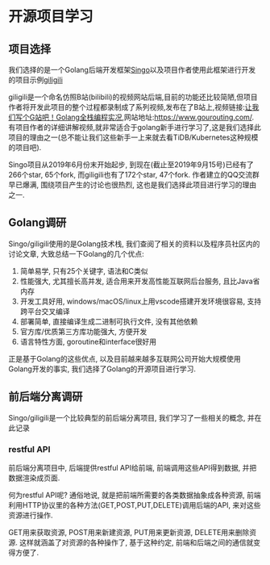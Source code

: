 # 开源项目学习

## 项目选择

我们选择的是一个Golang后端开发框架[Singo](https://github.com/Gourouting/singo)以及项目作者使用此框架进行开发的项目示例[giligili](https://github.com/bydmm/giligili)

giligili是一个命名仿照B站(bilibili)的视频网站后端,目前的功能还比较简陋,但项目作者将开发此项目的整个过程都录制成了系列视频,发布在了B站上,视频链接:[让我们写个G站吧！Golang全栈编程实况](https://space.bilibili.com/10/channel/detail?cid=78794),网站地址:https://www.gourouting.com/. 有项目作者的详细讲解视频,就非常适合于golang新手进行学习了,这是我们选择此项目的理由之一(总不能让我们这些新手一上来就去看TiDB/Kubernetes这种规模的项目吧). 

Singo项目从2019年6月份末开始起步, 到现在(截止至2019年9月15号)已经有了266个star, 65个fork, 而giligili也有了172个star, 47个fork. 作者建立的QQ交流群早已爆满, 围绕项目产生的讨论也很热烈, 这也是我们选择此项目进行学习的理由之一.

## Golang调研

Singo/giligili使用的是Golang技术栈, 我们查阅了相关的资料以及程序员社区内的讨论文章, 大致总结一下Golang的几个优点:

1. 简单易学, 只有25个关键字, 语法和C类似
2. 性能强大, 尤其擅长高并发, 适合用来开发高性能互联网后台服务, 且比Java省内存
3. 开发工具好用, windows/macOS/linux上用vscode搭建开发环境很容易, 支持跨平台交叉编译
4. 部署简单, 直接编译生成二进制可执行文件, 没有其他依赖
5. 官方库/优质第三方库功能强大, 方便开发
6. 语言特性方面, goroutine和interface很好用

正是基于Golang的这些优点, 以及目前越来越多互联网公司开始大规模使用Golang开发的事实, 我们选择了Golang的开源项目进行学习.

## 前后端分离调研

Singo/giligili是一个比较典型的前后端分离项目, 我们学习了一些相关的概念, 并在此记录

### restful API

前后端分离项目中, 后端提供restful API给前端, 前端调用这些API得到数据, 并把数据渲染成页面.

何为restful API呢? 通俗地说, 就是把前端所需要的各类数据抽象成各种资源, 前端利用HTTP协议里的各种方法(GET,POST,PUT,DELETE)调用后端的API, 来对这些资源进行操作.

GET用来获取资源, POST用来新建资源, PUT用来更新资源, DELETE用来删除资源. 这样就涵盖了对资源的各种操作了, 基于这种约定, 前端和后端之间的通信就变得方便了.
